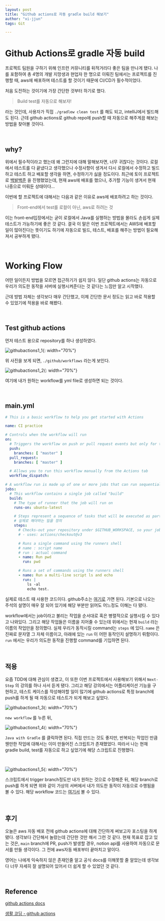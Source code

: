 ```yaml
---
layout: post
title: "Github actions로 자동 gradle build 해보기"
author: "xi-jjun"
tags: Git

---
```


# Github Actions로 gradle 자동 build

프로젝트 팀원을 구하기 위해 인프런 커뮤니티를 뒤적거리다 좋은 팀을 만나게 됐다. 나를 포함하여 총 4명의 개발 지망생과 현업자 한 명으로 이뤄진 팀에서는 프로젝트를 진행할 때, aws에 배포하며 테스트를 할 것이기 때문에 CI/CD가 필수적이었다. 

처음 도전하는 것이기에 가장 간단한 것부터 하기로 했다.

> Build test를 자동으로 해보자!

라는 것인데, 사용자가 직접 `./gradlew clean test` 를 해도 되고, intelliJ에서 빌드해도 된다. 근데 github actions로 github repo에 push할 때 자동으로 해주게끔 해보는 방법을 찾아볼 것이다.

<br>

## why?

위에서 필수적이라고 했는데 왜 그런지에 대해 말해보자면, 너무 귀찮다는 것이다. 로컬에서 테스트를 다 끝냈다고 생각했으나 수정사항이 생겨서 다시 로컬에서 수정하고 빌드하고 테스트 하고 배포할 생각을 하면, 수정하기가 싫을 정도이다. 최근에 토이 프로젝트로 [백발백준](https://github.com/xi-jjun/baekjoon-recommender) 을 진행했었는데, 현재 aws에 배포를 했으나, 추가할 기능이 생겨서 현재 나중으로 미뤄둔 상태이다...

이번에 할 프로젝트에 대해서는 다음과 같은 이유로 aws에 배포하려고 하는 것이다.

> Front-end에서 test를 로컬이 아닌, aws로 하려는 것

이는 front-end입장에서는 굳이 로컬에서 Java를 실행하는 방법을 몰라도 손쉽게 실제 테스트가 가능하기에 좋은 것 같다. 결국 이 말은 이번 프로젝트에서는 AWS에 배포할 일이 많아진다는 뜻이기도 하기에 자동으로 빌드, 테스트, 배포를 해주는 방법이 필요해져서 공부하게 됐다.

<br>

# Working Flow

어떤 일이든지 방법을 모르면 접근하기가 쉽지 않다. 일단 github actions는 자동으로 우리가 의도한 동작을 서버에 실행시켜준다는 것 같다는 느낌만 알고 시작했다.

근데 방법 자체는 생각보다 매우 간단했고, 이제 간단한 문서 정도는 읽고 바로 적용할 수 있었기에 적용을 바로 해봤다.

<br>

## Test github actions

먼저 테스트 용으로 repository를 하나 생성하였다.

![githubactions1_1](https://github.com/xi-jjun/xi-jjun.github.io/blob/master/_posts/gitpost/img/githubactions1_1.png?raw=True){: width="70%"}

위 사진을 보게 되면, `./github/workflows` 라는게 보인다.

![githubactions1_2](https://github.com/xi-jjun/xi-jjun.github.io/blob/master/_posts/gitpost/img/githubactions1_2.png?raw=True){: width="70%"}

여기에 내가 원하는 workflow를 yml file로 생성하면 되는 것이다.

<br>

## main.yml

```yaml
# This is a basic workflow to help you get started with Actions

name: CI practice

# Controls when the workflow will run
on:
  # Triggers the workflow on push or pull request events but only for the "master" branch
  push:
    branches: [ "master" ]
  pull_request:
    branches: [ "master" ]

  # Allows you to run this workflow manually from the Actions tab
  workflow_dispatch:

# A workflow run is made up of one or more jobs that can run sequentially or in parallel
jobs:
  # This workflow contains a single job called "build"
  build:
    # The type of runner that the job will run on
    runs-on: ubuntu-latest

    # Steps represent a sequence of tasks that will be executed as part of the job
    # 실제로 해야하는 일을 정의
    steps:
      # Checks-out your repository under $GITHUB_WORKSPACE, so your job can access it
      # - uses: actions/checkout@v3

      # Runs a single command using the runners shell
      # name : script name
      # run : actual command
      - name: Run pwd
        run: pwd

      # Runs a set of commands using the runners shell
      - name: Run a multi-line script ls and echo
        run: |
          ls -al
          echo test.
```

실제로 테스트 때 사용한 코드이다. github주소는 [여기로](https://github.com/xi-jjun/github-actions-practice/blob/master/.github/workflows/main.yml) 가면 된다. 기본으로 나오는 주석의 설명이 매우 잘 되어 있기에 해당 부분만 읽어도 어느정도 이해는 다 됐다.

workflow에서는 job이라고 불리는 작업을 순서대로 혹은 병렬적으로 실행시킬 수 있다고 나와있다. 그리고 해당 작업들은 이름을 지어줄 수 있는데 위에서는 현재 `build` 라는 이름의 작업만을 정의했다. 실제 우리가 동작시킬 command는 `steps` 에 있다. `name` 은 진짜로 문자열 그 자체 이름이고, 아래에 있는 `run` 이 어떤 동작인지 설명하기 뤼함이다. `run` 에서는 우리가 의도한 동작을 진행할 command를 기입하면 된다.

<br>

## 적용

요즘 TDD에 대해 관심이 생겼고, 이 또한 이번 프로젝트에서 사용해보기 위해서 `Next-Step` 의 강의를 하나 사서 듣게 됐다. 그리고 해당 강의에서는 어플리케이션 기능을 구현하고, 테스트 케이스를 작성해야할 일이 많기에 github actions로 특정 branch에 push를 하게 될 때 자동으로 테스트가 되게 해보고 싶었다.

![githubactions1_3](https://github.com/xi-jjun/xi-jjun.github.io/blob/master/_posts/gitpost/img/githubactions1_3.png?raw=True){: width="70%"}

`new workflow` 를 누른 뒤,

![githubactions1_4](https://github.com/xi-jjun/xi-jjun.github.io/blob/master/_posts/gitpost/img/githubactions1_4.png?raw=True){: width="70%"}

`Java with Gradle` 를 클릭하면 된다. 직접 만드는 것도 좋지만, 반복되는 작업인 만큼 웬만한 작업에 대해서는 이미 만들어진 스크립트가 존재했었다. 따라서 나는 현재 gradle build, test를 자동으로 하고 싶었기에 해당 스크립트로 진행했다.

<br>

![githubactions1_5](https://github.com/xi-jjun/xi-jjun.github.io/blob/master/_posts/gitpost/img/githubactions1_5.png?raw=True){: width="70%"}

스크립트에서 trigger branch정도만 내가 원하는 것으로 수정해준 뒤, 해당 branch로 push를 하게 되면 위와 같이 가상의 서버에서 내가 의도한 동작이 자동으로 수행됨을 볼 수 있다. 해당 workflow 코드는 [여기서](https://github.com/xi-jjun/java-baseball-playground) 볼 수 있다.

<br>

## 후기

오늘은 aws 자동 배포 전에 github actions에 대해 간단하게 써보고자 포스팅을 하게 됐다. 생각보다 간단해서 놀랐는데 간단한 것만 해서 그런 것 같다. 현재 목표로 잡고 있는 것은, `main` branch에 PR, push가 발생할 경우, notion api를 사용하여 자동으로 문서를 만들 생각이다. 그 전에 aws자동 배포부터 끝마치고 말이다.

영어는 나에게 익숙하지 않은 존재인줄 알고 공식 docs를 이해못할 줄 알았는데 생각보다 너무 자세히 잘 설명되어 있어서 더 쉽게 할 수 있었던 것 같다.

<br>

## Reference

[github actions docs](https://docs.github.com/en/actions/learn-github-actions/understanding-github-actions)

[생활 코딩 - github actions](https://www.youtube.com/watch?v=uBOdEEzjxzE)





















